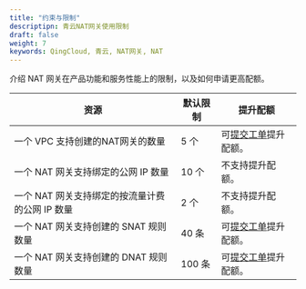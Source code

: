 ```yaml
---
title: "约束与限制"
descriptipn: 青云NAT网关使用限制
draft: false
weight: 7
keywords: QingCloud, 青云, NAT网关, NAT
---
```


介绍 NAT 网关在产品功能和服务性能上的限制，以及如何申请更高配额。

| 资源                                            | 默认限制 | 提升配额                                                     |
| ----------------------------------------------- | -------- | ------------------------------------------------------------ |
| 一个 VPC 支持创建的NAT网关的数量                | 5 个     | 可[提交工单](https://console.qingcloud.com/tickets/)提升配额。 |
| 一个 NAT 网关支持绑定的公网 IP 数量             | 10 个    | 不支持提升配额。                                             |
| 一个 NAT 网关支持绑定的按流量计费的公网 IP 数量 | 2 个     | 不支持提升配额。                                             |
| 一个 NAT 网关支持创建的 SNAT 规则数量           | 40 条    | 可[提交工单](https://console.qingcloud.com/tickets/)提升配额。 |
| 一个 NAT 网关支持创建的 DNAT 规则数量           | 100 条   | 可[提交工单](https://console.qingcloud.com/tickets/)提升配额。 |

